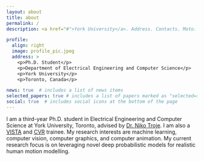 ```yaml
---
layout: about
title: about
permalink: /
description: <a href="#">York University</a>. Address. Contacts. Moto. Etc.

profile:
  align: right
  image: profile_pic.jpeg
  address: >
    <p>Ph.D. Student</p>
    <p>Department of Electrical Engineering and Computer Science</p>
    <p>York University</p>
    <p>Toronto, Canada</p>

news: true  # includes a list of news items
selected_papers: true # includes a list of papers marked as "selected={true}"
social: true  # includes social icons at the bottom of the page
---
```


I am a third-year Ph.D. student in Electrical Engineering and Computer Science at York University, Toronto, advised by [Dr. Niko Troje](https://www.biomotionlab.ca/niko-troje/). I am also a [VISTA](https://vista.info.yorku.ca/) and [CVR](http://www.cvr.yorku.ca/) trainee. My research interests are machine learning, computer vision, computer graphics, and computer animation. My current research focus is on leveraging novel deep probabilistic models for realistic human motion modelling.